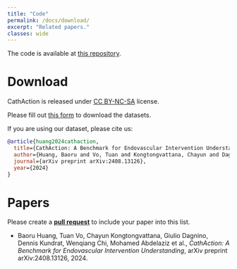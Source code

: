```yaml
---
title: "Code"
permalink: /docs/download/
excerpt: "Related papers."
classes: wide
---
```


The code is available at [this repository](https://github.com/airvlab/cathaction).

# Download
CathAction is released under [CC BY-NC-SA](https://github.com/airvlab/cathaction/blob/main/LICENSE) license.

Please fill out [this form](https://docs.google.com/forms/d/1wFHbMSSRRivsnxPxJzbiyLIpi02H8szzY13BkbkF6fY) to download the datasets.

If you are using our dataset, please cite us:

```bib
@article{huang2024cathaction,
  title={CathAction: A Benchmark for Endovascular Intervention Understanding},
  author={Huang, Baoru and Vo, Tuan and Kongtongvattana, Chayun and Dagnino, Giulio and Kundrat, Dennis and Chi, Wenqiang and Abdelaziz, Mohamed and Kwok, Trevor and Jianu, Tudor and Do, Tuong and others},
  journal={arXiv preprint arXiv:2408.13126},
  year={2024}
}
```


# Papers 
Please create a [**pull request**](https://github.com/airvlab/cathaction) to include your paper into this list.


- Baoru Huang, Tuan Vo, Chayun Kongtongvattana, Giulio Dagnino, Dennis Kundrat, Wenqiang Chi, Mohamed Abdelaziz et al., *CathAction: A Benchmark for Endovascular Intervention Understanding*, arXiv preprint arXiv:2408.13126, 2024.

